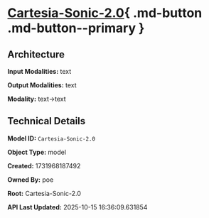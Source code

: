 # [Cartesia-Sonic-2.0](https://poe.com/Cartesia-Sonic-2.0){ .md-button .md-button--primary }

## Architecture

**Input Modalities:** text

**Output Modalities:** text

**Modality:** text->text


## Technical Details

**Model ID:** `Cartesia-Sonic-2.0`

**Object Type:** model

**Created:** 1731968187492

**Owned By:** poe

**Root:** Cartesia-Sonic-2.0

**API Last Updated:** 2025-10-15 16:36:09.631854
